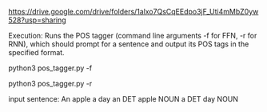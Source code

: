 https://drive.google.com/drive/folders/1alxo7QsCqEEdpo3jF_Uti4mMbZ0yw528?usp=sharing

Execution:
 Runs the POS tagger (command line arguments
-f for FFN, -r for RNN), which should prompt for a sentence and
output its POS tags in the specified format.

python3 pos_tagger.py -f

python3 pos_tagger.py -r

input sentence:  An apple a day
an DET
apple NOUN
a DET
day NOUN
